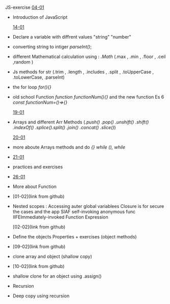 JS-exercise
[04-01](https://github.com/MerKhadraoui/JS-exercise/blob/main/Jan/04-01/javaExercise.js)

- Introduction of JavaScript


  [14-01](https://github.com/MerKhadraoui/JS-exercise/blob/main/Jan/14-01/inndex.js)
- Declare a variable with diffrent values "string" "number"
- converting string to intiger _parseInt()_;
- different Mathematical calculation using : _.Math_ (.max , .min , .floor , .ceil ,random )
- Js methods for str (.trim , .length , .includes , .split , .toUpperCase , .toLowerCase, .parseInt)
- the for loop _for(){}_
- old school Function _function functionNum(){}_ and the new function Es 6 _const functionNum=()=>{}_


  [19-01](https://github.com/MerKhadraoui/JS-exercise/blob/main/Jan/19-01/index.js)
- Arrays and different Arr Methods (_.push() .pop() .unshift() .shift() .indexOf() .splice().split() .join() .concat() .slice()_)


  [20-01](https://github.com/MerKhadraoui/JS-exercise/blob/main/Jan/20-01/index.js)
- more aboute Arrays methods and do _{} while (), while_
- 
  [21-01](https://github.com/MerKhadraoui/JS-exercise/blob/main/Jan/21-01/index.js)
- practices and exercises
- 
  [26-01](https://github.com/MerKhadraoui/JS-exercise/blob/main/Jan/26-01/index.js)
- More about Function
- 
  [01-02](link from github)
- Nested scopes : Accessing auter global variablees Closure is for secure the cases and the app
  SIAF self-invoking anonymous func IIFEImmediately-invoked Function Expression
  
  [02-02](link from github)
- Define the objects Properties + exercises (object methods)
- 
  [09-02](link from github)
- clone array and object (shallow copy)
- 
  [10-02](link from github)
- shallow clone for an object using .assign()
- Recursion
- Deep copy using recursion
